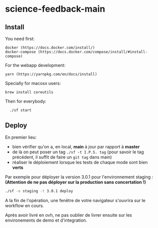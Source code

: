 # science-feedback-main

## Install
  You need first:

    docker (https://docs.docker.com/install/)
    docker-compose (https://docs.docker.com/compose/install/#install-compose)

  For the webapp development:

    yarn (https://yarnpkg.com/en/docs/install)

  Specially for macosx users:

    brew install coreutils

  Then for everybody:

  ```bash
    ./sf start
  ```


##

## Deploy

En premier lieu:
 - bien vérifier qu'on a, en local, **main** à jour par rapport à **master**
 - de là on peut poser un tag `./sf -t I.P.S. tag` (pour savoir le tag précédent, il suffit de faire un `git tag` dans main)
 - réaliser le déploiement lorsque les tests de chaque mode sont bien **verts**

Par exemple pour déployer la version 3.0.1 pour l'environnement staging :
**(Attention de ne pas déployer sur la production sans concertation !)**
```bash
./sf -e staging -t 3.0.1 deploy
```

A la fin de l'opération, une fenêtre de votre navigateur s'ouvrira sur le workflow en cours.

Après avoir livré en ovh, ne pas oublier de livrer ensuite sur les environements de demo et d'integration.
